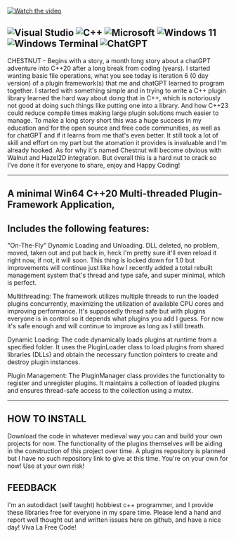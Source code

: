  
[![Watch the video](https://img.youtube.com/vi/T-D1KVIuvjA/maxresdefault.jpg)](https://youtu.be/T-D1KVIuvjA)

![Visual Studio](https://img.shields.io/badge/Visual%20Studio-5C2D91.svg?style=for-the-badge&logo=visual-studio&logoColor=white) 
![C++](https://img.shields.io/badge/c++-%2300599C.svg?style=for-the-badge&logo=c%2B%2B&logoColor=white)
![Microsoft](https://img.shields.io/badge/Microsoft-0078D4?style=for-the-badge&logo=microsoft&logoColor=white)
![Windows 11](https://img.shields.io/badge/Windows%2011-%230079d5.svg?style=for-the-badge&logo=Windows%2011&logoColor=white) 
![Windows Terminal](https://img.shields.io/badge/Windows%20Terminal-%234D4D4D.svg?style=for-the-badge&logo=windows-terminal&logoColor=white) 
![ChatGPT](https://img.shields.io/badge/chatGPT-74aa9c?style=for-the-badge&logo=openai&logoColor=white) 
--------------------

   CHESTNUT - Begins with a story, a month long story about a chatGPT adventure into C++20 after a long break from coding (years). I started wanting basic file operations, what you see today is iteration 6 (0 day version) of a plugin framework(s) that me and chatGPT learned to program together. I started with something simple and in trying to write a C++ plugin library learned the hard way about doing that in C++, which is notoriously not good at doing such things like putting one into a library. And how C++23 could reduce compile times making large plugin solutions much easier to manage. To make a long story short this was a huge success in my education and for the open source and free code communities, as well as for chatGPT and if it learns from me that's even better. It still took a lot of skill and effort on my part but the atomation it provides is invaluable and I'm already hooked. As for why it's named Chestnut will become obvious with Walnut and Hazel2D integration. But overall this is a hard nut to crack so I've done it for everyone to share, enjoy and Happy Coding!

--------------------
A minimal Win64 C++20 Multi-threaded Plugin-Framework Application,
--------------------
Includes the following features: 
--------------------

"On-The-Fly" Dynamic Loading and Unloading. DLL deleted, no problem, moved, taken out and put back in, heck I'm pretty sure it'll even reload it right now, if not, it will soon. This thing is locked down for 1.0 but improvements will continue just like how I recently added a total rebuilt management system that's thread and type safe, and super minimal, which is perfect.

Multithreading:  The framework utilizes multiple threads to run the loaded plugins concurrently, maximizing the utilization of available CPU cores and improving performance. It's supposedly thread safe but with plugins everyone is in control so it depends what plugins you add I guess. For now it's safe enough and will continue to improve as long as I still breath.

Dynamic Loading:  The code dynamically loads plugins at runtime from a specified folder. It uses the PluginLoader class to load plugins from shared libraries (DLLs) and obtain the necessary function pointers to create and destroy plugin instances.

Plugin Management:  The PluginManager class provides the functionality to register and unregister plugins. It maintains a collection of loaded plugins and ensures thread-safe access to the collection using a mutex.

--------------------
HOW TO INSTALL
--------------------

Download the code in whatever medieval way you can and build your own projects for now. The functionality of the plugins themselves will be aiding in the construction of this project over time.
A plugins repository is planned but I have no such repository link to give at this time. You're on your own for now! Use at your own risk!


FEEDBACK
--------------------
I'm an autodidact (self taught) hobbiest c++ programmer, and I provide these libraries free for everyone in my spare time.
Please lend a hand and report well thought out and written issues here on github, and have a nice day! Viva La Free Code!
